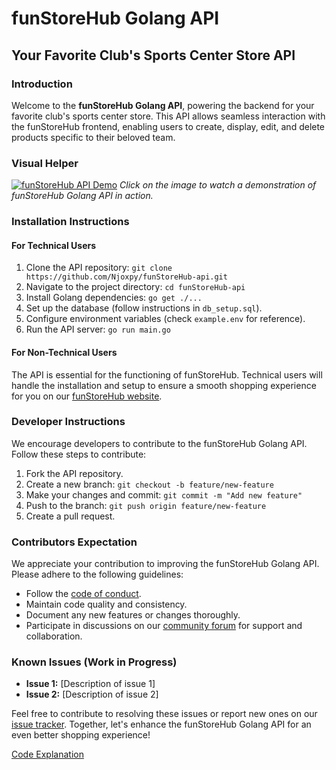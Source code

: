 # funStoreHub Golang API

## Your Favorite Club's Sports Center Store API

### Introduction

Welcome to the **funStoreHub Golang API**, powering the backend for your favorite club's sports center store. This API allows seamless interaction with the funStoreHub frontend, enabling users to create, display, edit, and delete products specific to their beloved team.

### Visual Helper

<!-- create a youtube video for it -->
[![funStoreHub API Demo](link_to_youtube_video_thumbnail)](link_to_youtube_video)
*Click on the image to watch a demonstration of funStoreHub Golang API in action.*

### Installation Instructions

#### For Technical Users

1. Clone the API repository: `git clone https://github.com/Njoxpy/funStoreHub-api.git`
2. Navigate to the project directory: `cd funStoreHub-api`
3. Install Golang dependencies: `go get ./...`
4. Set up the database (follow instructions in `db_setup.sql`).
5. Configure environment variables (check `example.env` for reference).
6. Run the API server: `go run main.go`

#### For Non-Technical Users

The API is essential for the functioning of funStoreHub. Technical users will handle the installation and setup to ensure a smooth shopping experience for you on our [funStoreHub website](https://www.funstorehub.com).

### Developer Instructions

We encourage developers to contribute to the funStoreHub Golang API. Follow these steps to contribute:

1. Fork the API repository.
2. Create a new branch: `git checkout -b feature/new-feature`
3. Make your changes and commit: `git commit -m "Add new feature"`
4. Push to the branch: `git push origin feature/new-feature`
5. Create a pull request.

### Contributors Expectation

We appreciate your contribution to improving the funStoreHub Golang API. Please adhere to the following guidelines:

- Follow the [code of conduct](CONTRIBUTING.md).
- Maintain code quality and consistency.
- Document any new features or changes thoroughly.
- Participate in discussions on our [community forum](link_to_forum) for support and collaboration.

### Known Issues (Work in Progress)

- **Issue 1:** [Description of issue 1]
- **Issue 2:** [Description of issue 2]

Feel free to contribute to resolving these issues or report new ones on our [issue tracker](link_to_issue_tracker). Together, let's enhance the funStoreHub Golang API for an even better shopping experience!

[Code Explanation]()
